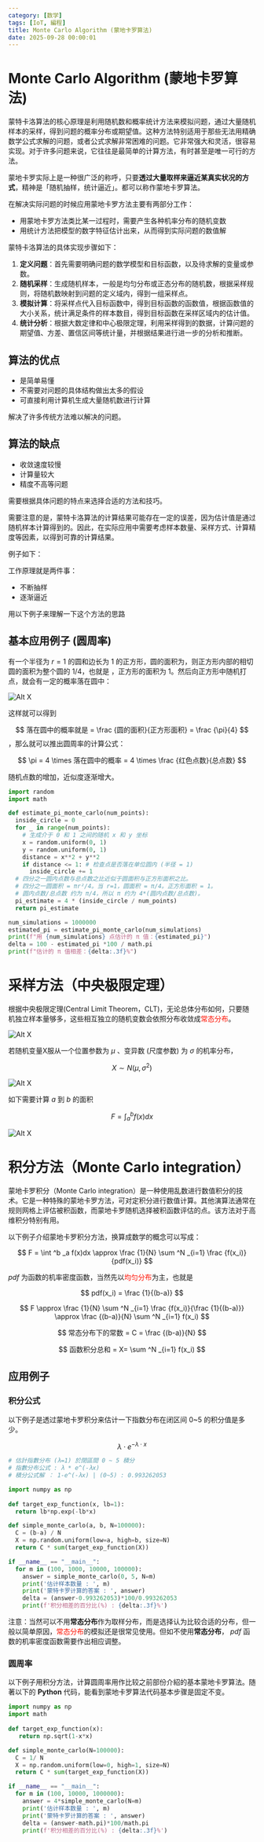 ```yaml
---
category: [数学]
tags: [IoT, 編程]
title: Monte Carlo Algorithm (蒙地卡罗算法)
date: 2025-09-28 00:00:01
---
```


<style>
  table {
    width: 100%
    }
  td {
    vertical-align: center;
    text-align: center;
  }
  table.inputT{
    margin: 10px;
    width: auto;
    margin-left: auto;
    margin-right: auto;
    border: none;
  }
  input{
    text-align: center;
    padding: 0px 10px;
  }
  iframe{
    width: 100%;
    display: block;
    border-style:none;
  }
</style>

# Monte Carlo Algorithm (蒙地卡罗算法)


蒙特卡洛算法的核心原理是利用随机数和概率统计方法来模拟问题，通过大量随机样本的采样，得到问题的概率分布或期望值。这种方法特别适用于那些无法用精确数学公式求解的问题，或者公式求解非常困难的问题。它非常强大和灵活，很容易实现。对于许多问题来说，它往往是最简单的计算方法，有时甚至是唯一可行的方法。

蒙地卡罗实际上是一种很广泛的称呼，只要**透过大量取样来逼近某真实状况的方式**，精神是「随机抽样，统计逼近」。都可以称作蒙地卡罗算法。

在解决实际问题的时候应用蒙地卡罗方法主要有两部分工作：

 - 用蒙地卡罗方法类比某一过程时，需要产生各种机率分布的随机变数
 - 用统计方法把模型的数字特征估计出来，从而得到实际问题的数值解


蒙特卡洛算法的具体实现步骤如下：

 1. **定义问题**：首先需要明确问题的数学模型和目标函数，以及待求解的变量或参数。
 2. **随机采样**：生成随机样本，一般是均匀分布或正态分布的随机数，根据采样规则，将随机数映射到问题的定义域内，得到一组采样点。
 3. **模拟计算**：将采样点代入目标函数中，得到目标函数的函数值，根据函数值的大小关系，统计满足条件的样本数目，得到目标函数在采样区域内的估计值。
 4. **统计分析**：根据大数定律和中心极限定理，利用采样得到的数据，计算问题的期望值、方差、置信区间等统计量，并根据结果进行进一步的分析和推断。

## 算法的优点
 - 是简单易懂
 - 不需要对问题的具体结构做出太多的假设
 - 可直接利用计算机生成大量随机数进行计算

解决了许多传统方法难以解决的问题。

## 算法的缺点
 - 收敛速度较慢
 - 计算量较大
 - 精度不高等问题

需要根据具体问题的特点来选择合适的方法和技巧。

需要注意的是，蒙特卡洛算法的计算结果可能存在一定的误差，因为估计值是通过随机样本计算得到的。因此，在实际应用中需要考虑样本数量、采样方式、计算精度等因素，以得到可靠的计算结果。


例子如下：

工作原理就是两件事：
 - 不断抽样
 - 逐渐逼近

用以下例子来理解一下这个方法的思路


## 基本应用例子 (圆周率)


有一个半径为 $r=1$ 的圆和边长为 1 的正方形，圆的面积为，则正方形内部的相切圆的面积为整个圆的 1/4，也就是 ，正方形的面积为 1。然后向正方形中随机打点，就会有一定的概率落在圆中：


![Alt X](../assets/img/math/pi-30k_orig.gif)


这样就可以得到

$$
落在圆中的概率就是 = \frac {圆的面积}{正方形面积} = \frac {\pi}{4} 
$$
，那么就可以推出圆周率的计算公式：

$$
\pi = 4 \times 落在圆中的概率  = 4 \times \frac {红色点数}{总点数}
$$

随机点数的增加，近似度逐渐增大。


```py
import random
import math

def estimate_pi_monte_carlo(num_points):
  inside_circle = 0
  for _ in range(num_points):
    # 生成介于 0 和 1 之间的随机 x 和 y 坐标
    x = random.uniform(0, 1)
    y = random.uniform(0, 1) 
    distance = x**2 + y**2
    if distance <= 1: # 检查点是否落在单位圆内 (半径 = 1)
      inside_circle += 1
  # 四分之一圆内点数与总点数之比近似于圆面积与正方形面积之比。
  # 四分之一圆面积 = πr²/4。当 r=1，圆面积 = π/4。正方形面积 = 1。
  # 圆内点数/总点数 约为 π/4，所以 π 约为 4*(圆内点数/总点数)。
  pi_estimate = 4 * (inside_circle / num_points)
  return pi_estimate

num_simulations = 1000000
estimated_pi = estimate_pi_monte_carlo(num_simulations)
print(f"用 {num_simulations} 点估计的 π 值：{estimated_pi}")
delta = 100 - estimated_pi *100 / math.pi
print(f"估计的 π 值相差：{delta:.3f}%")
```

# 采样方法（中央极限定理）

根据中央极限定理(Central Limit Theorem，CLT)，无论总体分布如何，只要随机独立样本量够多，这些相互独立的随机变数会依照分布收敛成<font color="#FF1000">常态分布</font>。

![Alt X](../assets/img/math/ndistribution.png)

若随机变量X服从一个位置参数为 $\mu$ 、变异数 (尺度参数) 为 $\sigma$ 的机率分布，

$$ X \sim N(\mu,\sigma^2) $$

![Alt X](../assets/img/math/nd_pdf.png)

如下需要计算 $a$ 到 $b$ 的面积


$$
F = \int ^b _a f(x)dx
$$


![Alt X](../assets/img/math/mcintegration.png)

# 积分方法（Monte Carlo integration）

蒙地卡罗积分（Monte Carlo integration）是一种使用乱数进行数值积分的技术。它是一种特殊的蒙地卡罗方法，可对定积分进行数值计算。其他演算法通常在规则网格上评估被积函数，而蒙地卡罗随机选择被积函数评估的点。该方法对于高维积分特别有用。

以下例子介绍蒙地卡罗积分方法，换算成数学的概念可以写成：

$$
F = \int ^b _a f(x)dx \approx \frac {1}{N} \sum ^N _{i=1} \frac {f(x_i)}{pdf(x_i)}
$$

$pdf$ 为函数的机率密度函数，当然先以<font color="#FF1000">均匀分布</font>为主，也就是 


$$
pdf(x_i) = \frac {1}{(b-a)}
$$


$$
F \approx \frac {1}{N} \sum ^N _{i=1} \frac {f(x_i)}{\frac {1}{(b-a)}} \approx
\frac {(b-a)}{N} \sum ^N _{i=1} f(x_i)
$$


$$
常态分布下的常数 = C = \frac {(b-a)}{N}
$$

$$
函数积分总和 = X= \sum ^N _{i=1} f(x_i)
$$

## 应用例子

### 积分公式

以下例子是透过蒙地卡罗积分来估计一下指数分布在闭区间 0~5 的积分值是多少。

$$
\lambda \cdot e^{-\lambda \cdot x}
$$

```py
# 估計指數分布 (λ=1) 於閉區間 0 ~ 5 積分
# 指數分布公式 : λ * e^(-λx)
# 積分公式解 ： 1-e^(-λx) | (0~5) : 0.993262053

import numpy as np
    
def target_exp_function(x, lb=1):
  return lb*np.exp(-lb*x)  

def simple_monte_carlo(a, b, N=100000):
  C = (b-a) / N
  X = np.random.uniform(low=a, high=b, size=N)
  return C * sum(target_exp_function(X))

if __name__ == "__main__":
  for m in (100, 1000, 10000, 100000):
    answer = simple_monte_carlo(0, 5, N=m)
    print('估计样本数量 : ', m)
    print('蒙特卡罗计算的答案 : ', answer)
    delta = (answer-0.993262053)*100/0.993262053
    print(f'积分相差的百分比(%) : {delta:.3f}%')
```

注意：当然可以不用**常态分布**作为取样分布，而是选择认为比较合适的分布，但一般以简单原因，<font color="#FF1000">常态分布</font>的模拟还是很常见使用。但如不使用**常态分布**， $pdf$ 函数的机率密度函数需要作出相应调整。


### 圆周率

以下例子用积分方法，计算圆周率用作比较之前部份介紹的基本蒙地卡罗算法。随著以下的 **Python** 代码，能看到蒙地卡罗算法代码基本步骤是固定不变。


```py
import numpy as np
import math
    
def target_exp_function(x):
   return np.sqrt(1-x*x)

def simple_monte_carlo(N=100000):
  C = 1/ N
  X = np.random.uniform(low=0, high=1, size=N)
  return C * sum(target_exp_function(X))

if __name__ == "__main__":
  for m in (100, 10000, 1000000):
    answer = 4*simple_monte_carlo(N=m)
    print('估计样本数量 : ', m)
    print('蒙特卡罗计算的答案 : ', answer)
    delta = (answer-math.pi)*100/math.pi
    print(f'积分相差的百分比(%) : {delta:.3f}%')
```